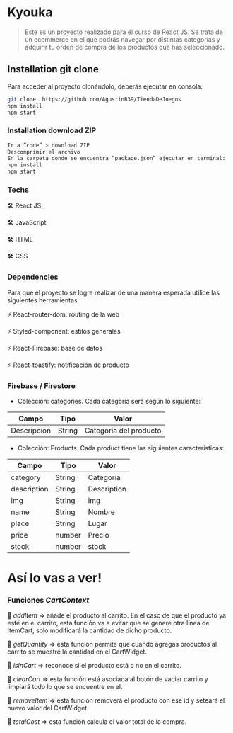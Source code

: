 # Kyouka

> Este es un proyecto realizado para el curso de React JS. Se trata de un ecommerce en el que podrás navegar por distintas categorías y adquirir tu orden de compra de los productos que has seleccionado.

## Installation git clone

Para acceder al proyecto clonándolo, deberás ejecutar en consola:
```sh
git clone  https://github.com/AgustinR39/TiendaDeJuegos
npm install 
npm start
```

### Installation download ZIP
```sh
Ir a “code” > download ZIP
Descomprimir el archivo
En la carpeta donde se encuentra “package.json” ejecutar en terminal: 
npm install
npm start
```
### Techs

🛠️ React JS

🛠️ JavaScript

🛠️ HTML

🛠️ CSS

### Dependencies

Para que el proyecto se logre realizar de una manera esperada utilicé las siguientes herramientas:

⚡ React-router-dom: routing de la web

⚡ Styled-component: estilos generales

⚡ React-Firebase: base de datos

⚡ React-toastify: notificación de producto

### Firebase / Firestore

- Colección: categories. Cada categoría será según lo siguiente:

|   Campo      | Tipo   |            Valor       |
| -------------| ------------- | ------------- |
| Descripcion  | String | Categoría del producto|

- Colección: Products. Cada product tiene las siguientes características:

|    Campo      |   Tipo        |   Valor       |
| ------------- | ------------- | ------------- |
|   category    |   String      |   Categoría   |
| description   |   String      |   Description |
|       img     |   String      |       img     |
|       name    |   String      |      Nombre   |
|      place    |   String      |      Lugar    |
|       price   |   number      |     Precio    |
|       stock   |   number      |       stock   |

# Así lo vas a ver! 



### Funciones *CartContext*

🌱 *addItem* => añade el producto al carrito. En el caso de que el producto ya esté en el carrito, esta función va a evitar que se genere otra línea de ItemCart, solo modificará la cantidad de dicho producto.

🌱 *getQuantity* => esta función permite que cuando agregas productos al carrito se muestre la cantidad en el CartWidget.

🌱 *isInCart* => reconoce si el producto está o no en el carrito.

🌱 *clearCart* => esta función está asociada al botón de vaciar carrito y limpiará todo lo que se encuentre en el.

🌱 *removeItem* => esta función removerá el producto con ese id y seteará el nuevo valor del CartWidget.

🌱 *totalCost* => esta función calcula el valor total de la compra.